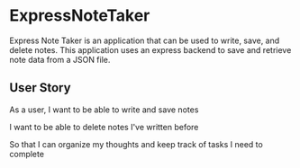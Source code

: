 # ExpressNoteTaker
Express Note Taker is an application that can be used to write, save, and delete notes. This application uses an express backend to save and retrieve note data from a JSON file.

## User Story

As a user, I want to be able to write and save notes

I want to be able to delete notes I've written before

So that I can organize my thoughts and keep track of tasks I need to complete


